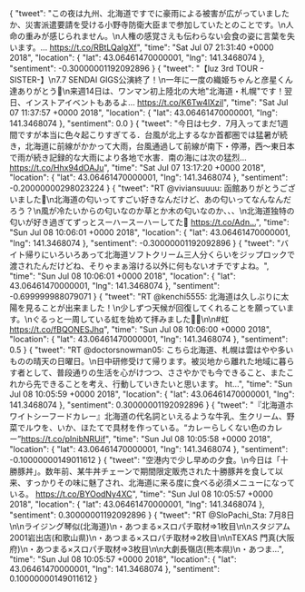 {
    "tweet": "この夜は九州、北海道ですでに豪雨による被害が広がっていましたか、災害派遣要請を受ける小野寺防衛大臣まで参加していたとのことです。\n人命の重みが感じられません。\n人権の感覚さえも伝わらない会食の姿に言葉を失います。… https://t.co/RBtLQaIgXf",
    "time": "Sat Jul 07 21:31:40 +0000 2018",
    "location": {
        "lat": 43.06461470000001,
        "lng": 141.3468074
    },
    "sentiment": -0.30000001192092896
}
{
    "tweet": "【luz 3rd TOUR - SISTER-】\n7.7 SENDAI GIGS公演終了！\n一年に一度の織姫ちゃんと彦星くん達ありがとう👫\n来週14日は、ワンマン初上陸北の大地\"北海道・札幌\"です！翌日、インストアイベントもあるよ… https://t.co/K6Tw4lXzil",
    "time": "Sat Jul 07 11:37:57 +0000 2018",
    "location": {
        "lat": 43.06461470000001,
        "lng": 141.3468074
    },
    "sentiment": 0.0
}
{
    "tweet": "今日は七夕．7月入ってまだ1週間ですが本当に色々起こりすぎてる．台風が北上するなか首都圏では猛暑が続き，北海道に前線がかかって大雨，台風通過して前線が南下・停滞，西～東日本で雨が続き記録的な大雨により各地で水害．南の海には次の猛烈… https://t.co/Hhx94dOAJu",
    "time": "Sat Jul 07 13:17:20 +0000 2018",
    "location": {
        "lat": 43.06461470000001,
        "lng": 141.3468074
    },
    "sentiment": -0.20000000298023224
}
{
    "tweet": "RT @viviansuuuu: 函館ありがとうございました💖\n北海道の匂いってすごい好きなんだけど、あの匂いってなんなんだろう？\n風が冷たいからの匂いなのか草とか木の匂いなのか、、、\n北海道独特の匂いが好き過ぎてずっとスーハースーハーしてた🌻 https://t.co/Adn…",
    "time": "Sun Jul 08 10:06:01 +0000 2018",
    "location": {
        "lat": 43.06461470000001,
        "lng": 141.3468074
    },
    "sentiment": -0.30000001192092896
}
{
    "tweet": "バイト帰りにいろいろあって北海道ソフトクリーム三人分くらいをジップロックで渡されたんだけどね、そりゃまぁ溶ける以外に何もないオチですよね。",
    "time": "Sun Jul 08 10:06:01 +0000 2018",
    "location": {
        "lat": 43.06461470000001,
        "lng": 141.3468074
    },
    "sentiment": -0.699999988079071
}
{
    "tweet": "RT @kenchi5555: 北海道は久しぶりに太陽を見ることが出来ました！\n少しずつ天候が回復してくれることを願っています。\nぐるっと一周している虹を始めて拝みました🙆‍♂️\n\n#虹 https://t.co/fBQONESJhq",
    "time": "Sun Jul 08 10:06:00 +0000 2018",
    "location": {
        "lat": 43.06461470000001,
        "lng": 141.3468074
    },
    "sentiment": 0.5
}
{
    "tweet": "RT @doctorsnowman05: こちら北海道、札幌は雲はやや多いものの晴天の日曜日。\n日中研修受けて帰ります。被災地から離れた地域に暮らす者として、普段通りの生活を心がけつつ、ささやかでも今できること、またこれから先できることを考え、行動していきたいと思います。 ht…",
    "time": "Sun Jul 08 10:05:59 +0000 2018",
    "location": {
        "lat": 43.06461470000001,
        "lng": 141.3468074
    },
    "sentiment": 0.30000001192092896
}
{
    "tweet": "『北海道ホワイトシーフードカレー』北海道の代名詞といえるような牛乳、生クリーム、野菜でルウを、いか、ほたてで具材を作っている。“カレーらしくない色のカレー”https://t.co/pInibNRUif",
    "time": "Sun Jul 08 10:05:58 +0000 2018",
    "location": {
        "lat": 43.06461470000001,
        "lng": 141.3468074
    },
    "sentiment": -0.10000000149011612
}
{
    "tweet": "空港内で少し早めの夕食。\n今日は「十勝豚丼」。数年前、某牛丼チェーンで期間限定販売された十勝豚丼を食して以来、すっかりその味に魅了され、北海道に来る度に食べる必須メニューになっている。 https://t.co/BYOodNy4XC",
    "time": "Sun Jul 08 10:05:57 +0000 2018",
    "location": {
        "lat": 43.06461470000001,
        "lng": 141.3468074
    },
    "sentiment": 0.30000001192092896
}
{
    "tweet": "RT @SloPachi_Sta: 7月8日\n\nライジング琴似(北海道)\n・あつまる×スロパチ取材⇒1枚目\n\nスタジアム2001岩出店(和歌山県)\n・あつまる×スロパチ取材⇒2枚目\n\nTEXAS 門真(大阪府)\n・あつまる×スロパチ取材⇒3枚目\n\n大劇長嶺店(熊本県)\n・あつま…",
    "time": "Sun Jul 08 10:05:57 +0000 2018",
    "location": {
        "lat": 43.06461470000001,
        "lng": 141.3468074
    },
    "sentiment": 0.10000000149011612
}
